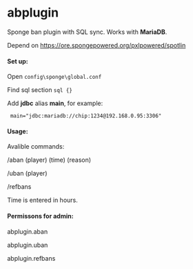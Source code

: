 # abplugin
Sponge ban plugin with SQL sync.
Works with **MariaDB**.

Depend on https://ore.spongepowered.org/pxlpowered/spotlin

#### Set up:

Open `config\sponge\global.conf`

 Find sql section
 `sql {}`

 Add **jdbc** alias **main**, for example:


     main="jdbc:mariadb://chip:1234@192.168.0.95:3306"

#### Usage:
Avalible commands:

/aban (player) (time) (reason)

/uban (player)

/refbans

Time is entered in hours.

#### Permissons for admin:

abplugin.aban

abplugin.uban

abplugin.refbans
